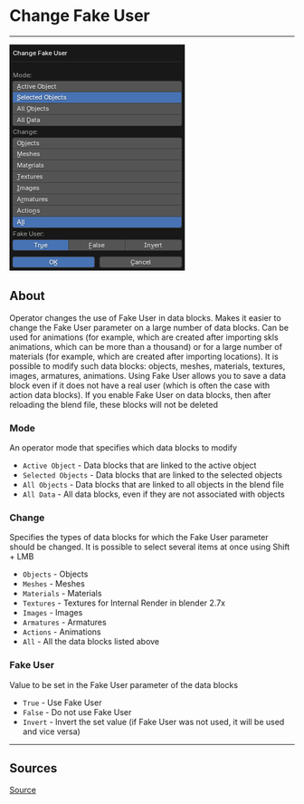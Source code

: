 # Change Fake User

___

![alt text](images/operator-change-fake-user.png)

## About

Operator changes the use of Fake User in data blocks. Makes it easier to change the Fake User parameter on a large number of data blocks. Can be used for animations (for example, which are created after importing skls animations, which can be more than a thousand) or for a large number of materials (for example, which are created after importing locations). It is possible to modify such data blocks: objects, meshes, materials, textures, images, armatures, animations. Using Fake User allows you to save a data block even if it does not have a real user (which is often the case with action data blocks). If you enable Fake User on data blocks, then after reloading the blend file, these blocks will not be deleted

### Mode

An operator mode that specifies which data blocks to modify

- `Active Object` - Data blocks that are linked to the active object
- `Selected Objects` - Data blocks that are linked to the selected objects
- `All Objects` - Data blocks that are linked to all objects in the blend file
- `All Data` - All data blocks, even if they are not associated with objects

### Change

Specifies the types of data blocks for which the Fake User parameter should be changed. It is possible to select several items at once using Shift + LMB

- `Objects` - Objects
- `Meshes` - Meshes
- `Materials` - Materials
- `Textures` - Textures for Internal Render in blender 2.7x
- `Images` - Images
- `Armatures` - Armatures
- `Actions` - Animations
- `All` - All the data blocks listed above

### Fake User

Value to be set in the Fake User parameter of the data blocks

- `True` - Use Fake User
- `False` - Do not use Fake User
- `Invert` - Invert the set value (if Fake User was not used, it will be used and vice versa)

___

## Sources

[Source](https://github.com/PavelBlend/blender-xray/wiki/Panel-Batch-Tools#change-fake-user)
